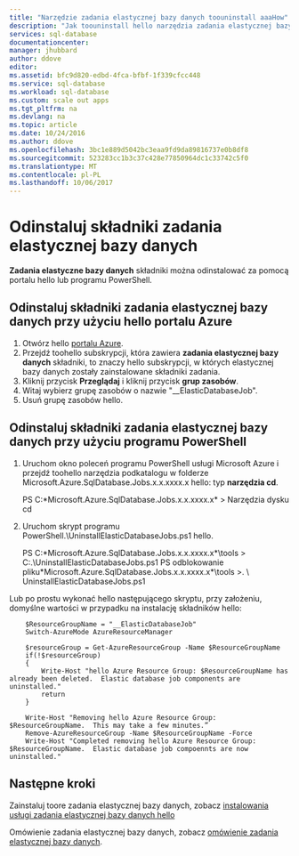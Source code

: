 ```yaml
---
title: "Narzędzie zadania elastycznej bazy danych toouninstall aaaHow"
description: "Jak toouninstall hello narzędzia zadania elastycznej bazy danych"
services: sql-database
documentationcenter: 
manager: jhubbard
author: ddove
editor: 
ms.assetid: bfc9d820-edbd-4fca-bfbf-1f339cfcc448
ms.service: sql-database
ms.workload: sql-database
ms.custom: scale out apps
ms.tgt_pltfrm: na
ms.devlang: na
ms.topic: article
ms.date: 10/24/2016
ms.author: ddove
ms.openlocfilehash: 3bc1e889d5042bc3eaa9fd9da89816737e0b8df8
ms.sourcegitcommit: 523283cc1b3c37c428e77850964dc1c33742c5f0
ms.translationtype: MT
ms.contentlocale: pl-PL
ms.lasthandoff: 10/06/2017
---
```

# <a name="uninstall-elastic-database-jobs-components"></a>Odinstaluj składniki zadania elastycznej bazy danych
**Zadania elastyczne bazy danych** składniki można odinstalować za pomocą portalu hello lub programu PowerShell.

## <a name="uninstall-elastic-database-jobs-components-using-hello-azure-portal"></a>Odinstaluj składniki zadania elastycznej bazy danych przy użyciu hello portalu Azure
1. Otwórz hello [portalu Azure](https://portal.azure.com/).
2. Przejdź toohello subskrypcji, która zawiera **zadania elastycznej bazy danych** składniki, to znaczy hello subskrypcji, w których elastycznej bazy danych zostały zainstalowane składniki zadania.
3. Kliknij przycisk **Przeglądaj** i kliknij przycisk **grup zasobów**.
4. Witaj wybierz grupę zasobów o nazwie "__ElasticDatabaseJob".
5. Usuń grupę zasobów hello.

## <a name="uninstall--elastic-database-jobs-components-using-powershell"></a>Odinstaluj składniki zadania elastycznej bazy danych przy użyciu programu PowerShell
1. Uruchom okno poleceń programu PowerShell usługi Microsoft Azure i przejdź toohello narzędzia podkatalogu w folderze Microsoft.Azure.SqlDatabase.Jobs.x.x.xxxx.x hello: typ **narzędzia cd**.
   
     PS C:\*Microsoft.Azure.SqlDatabase.Jobs.x.x.xxxx.x* > Narzędzia dysku cd
2. Uruchom skrypt programu PowerShell.\UninstallElasticDatabaseJobs.ps1 hello.
   
     PS C:\*Microsoft.Azure.SqlDatabase.Jobs.x.x.xxxx.x*\tools > C:.\UninstallElasticDatabaseJobs.ps1 PS odblokowanie pliku\*Microsoft.Azure.SqlDatabase.Jobs.x.x.xxxx.x*\tools >. \ UninstallElasticDatabaseJobs.ps1

Lub po prostu wykonać hello następującego skryptu, przy założeniu, domyślne wartości w przypadku na instalację składników hello:

        $ResourceGroupName = "__ElasticDatabaseJob"
        Switch-AzureMode AzureResourceManager

        $resourceGroup = Get-AzureResourceGroup -Name $ResourceGroupName
        if(!$resourceGroup)
        {
            Write-Host "hello Azure Resource Group: $ResourceGroupName has already been deleted.  Elastic database job components are uninstalled."
            return
        }

        Write-Host "Removing hello Azure Resource Group: $ResourceGroupName.  This may take a few minutes.”
        Remove-AzureResourceGroup -Name $ResourceGroupName -Force
        Write-Host "Completed removing hello Azure Resource Group: $ResourceGroupName.  Elastic database job compoennts are now uninstalled."

## <a name="next-steps"></a>Następne kroki
Zainstaluj toore zadania elastycznej bazy danych, zobacz [instalowania usługi zadania elastycznej bazy danych hello](sql-database-elastic-jobs-service-installation.md)

Omówienie zadania elastycznej bazy danych, zobacz [omówienie zadania elastycznej bazy danych](sql-database-elastic-jobs-overview.md).

<!--Image references-->


